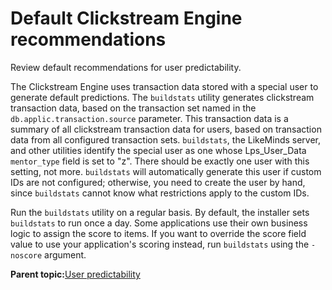 # Default Clickstream Engine recommendations

Review default recommendations for user predictability.

The Clickstream Engine uses transaction data stored with a special user to generate default predictions. The `buildstats` utility generates clickstream transaction data, based on the transaction set named in the `db.applic.transaction.source` parameter. This transaction data is a summary of all clickstream transaction data for users, based on transaction data from all configured transaction sets. `buildstats`, the LikeMinds server, and other utilities identify the special user as one whose Lps\_User\_Data `mentor_type` field is set to "z". There should be exactly one user with this setting, not more. `buildstats` will automatically generate this user if custom IDs are not configured; otherwise, you need to create the user by hand, since `buildstats` cannot know what restrictions apply to the custom IDs.

Run the `buildstats` utility on a regular basis. By default, the installer sets `buildstats` to run once a day. Some applications use their own business logic to assign the score to items. If you want to override the score field value to use your application's scoring instead, run `buildstats` using the `-noscore` argument.

**Parent topic:**[User predictability](../pzn/pzn_user_predictability.md)

